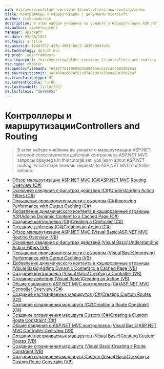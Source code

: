 ```yaml
---
uid: mvc/overview/older-versions-1/controllers-and-routing/index
title: Контроллеры и маршрутизации | Документы Microsoft
author: rick-anderson
description: В этом наборе учебника вы узнаете о маршрутизации ASP.NET, которой сопоставляется действия контроллера ASP.NET MVC запросы браузера.
ms.author: aspnetcontent
manager: wpickett
ms.date: 09/28/2011
ms.topic: article
ms.assetid: 124df537-428c-4861-b6c2-4830c094fe0c
ms.technology: dotnet-mvc
ms.prod: .net-framework
msc.legacyurl: /mvc/overview/older-versions-1/controllers-and-routing
msc.type: chapter
ms.openlocfilehash: fe42077c119599bd169464ec2a7cdc4a0dd008a3
ms.sourcegitcommit: 9a9483aceb34591c97451997036a9120c3fe2baf
ms.translationtype: HT
ms.contentlocale: ru-RU
ms.lasthandoff: 11/10/2017
ms.locfileid: "26499953"
---
```

<a name="controllers-and-routing"></a><span data-ttu-id="cc0d8-103">Контроллеры и маршрутизации</span><span class="sxs-lookup"><span data-stu-id="cc0d8-103">Controllers and Routing</span></span>
====================
> <span data-ttu-id="cc0d8-104">В этом наборе учебника вы узнаете о маршрутизации ASP.NET, которой сопоставляется действия контроллера ASP.NET MVC запросы браузера.</span><span class="sxs-lookup"><span data-stu-id="cc0d8-104">In this tutorial set, you learn about ASP.NET routing, which maps browser requests to ASP.NET MVC controller actions.</span></span>


- [<span data-ttu-id="cc0d8-105">Обзор маршрутизации ASP.NET MVC (C#)</span><span class="sxs-lookup"><span data-stu-id="cc0d8-105">ASP.NET MVC Routing Overview (C#)</span></span>](asp-net-mvc-routing-overview-cs.md)
- [<span data-ttu-id="cc0d8-106">Основные сведения о фильтрах действий (C#)</span><span class="sxs-lookup"><span data-stu-id="cc0d8-106">Understanding Action Filters (C#)</span></span>](understanding-action-filters-cs.md)
- [<span data-ttu-id="cc0d8-107">Повышение производительности с выводом (C#)</span><span class="sxs-lookup"><span data-stu-id="cc0d8-107">Improving Performance with Output Caching (C#)</span></span>](improving-performance-with-output-caching-cs.md)
- [<span data-ttu-id="cc0d8-108">Добавление динамического контента в кэшированные страницы (C#)</span><span class="sxs-lookup"><span data-stu-id="cc0d8-108">Adding Dynamic Content to a Cached Page (C#)</span></span>](adding-dynamic-content-to-a-cached-page-cs.md)
- [<span data-ttu-id="cc0d8-109">Создание контроллера (C#)</span><span class="sxs-lookup"><span data-stu-id="cc0d8-109">Creating a Controller (C#)</span></span>](creating-a-controller-cs.md)
- [<span data-ttu-id="cc0d8-110">Создание действия (C#)</span><span class="sxs-lookup"><span data-stu-id="cc0d8-110">Creating an Action (C#)</span></span>](creating-an-action-cs.md)
- [<span data-ttu-id="cc0d8-111">Обзор маршрутизации ASP.NET MVC (Visual Basic)</span><span class="sxs-lookup"><span data-stu-id="cc0d8-111">ASP.NET MVC Routing Overview (VB)</span></span>](asp-net-mvc-routing-overview-vb.md)
- [<span data-ttu-id="cc0d8-112">Основные сведения о фильтрах действий (Visual Basic)</span><span class="sxs-lookup"><span data-stu-id="cc0d8-112">Understanding Action Filters (VB)</span></span>](understanding-action-filters-vb.md)
- [<span data-ttu-id="cc0d8-113">Повышение производительности с выводом (Visual Basic)</span><span class="sxs-lookup"><span data-stu-id="cc0d8-113">Improving Performance with Output Caching (VB)</span></span>](improving-performance-with-output-caching-vb.md)
- [<span data-ttu-id="cc0d8-114">Добавление динамического контента в кэшированные страницы (Visual Basic)</span><span class="sxs-lookup"><span data-stu-id="cc0d8-114">Adding Dynamic Content to a Cached Page (VB)</span></span>](adding-dynamic-content-to-a-cached-page-vb.md)
- [<span data-ttu-id="cc0d8-115">Создание контроллера (Visual Basic)</span><span class="sxs-lookup"><span data-stu-id="cc0d8-115">Creating a Controller (VB)</span></span>](creating-a-controller-vb.md)
- [<span data-ttu-id="cc0d8-116">Создание действия (Visual Basic)</span><span class="sxs-lookup"><span data-stu-id="cc0d8-116">Creating an Action (VB)</span></span>](creating-an-action-vb.md)
- [<span data-ttu-id="cc0d8-117">Общие сведения о ASP.NET MVC контроллера (C#)</span><span class="sxs-lookup"><span data-stu-id="cc0d8-117">ASP.NET MVC Controller Overview (C#)</span></span>](aspnet-mvc-controllers-overview-cs.md)
- [<span data-ttu-id="cc0d8-118">Создание настраиваемых маршрутов (C#)</span><span class="sxs-lookup"><span data-stu-id="cc0d8-118">Creating Custom Routes (C#)</span></span>](creating-custom-routes-cs.md)
- [<span data-ttu-id="cc0d8-119">Создание ограничения маршрута (C#)</span><span class="sxs-lookup"><span data-stu-id="cc0d8-119">Creating a Route Constraint (C#)</span></span>](creating-a-route-constraint-cs.md)
- [<span data-ttu-id="cc0d8-120">Создание ограничения маршрута Custom (C#)</span><span class="sxs-lookup"><span data-stu-id="cc0d8-120">Creating a Custom Route Constraint (C#)</span></span>](creating-a-custom-route-constraint-cs.md)
- [<span data-ttu-id="cc0d8-121">Общие сведения о ASP.NET MVC контроллера (Visual Basic)</span><span class="sxs-lookup"><span data-stu-id="cc0d8-121">ASP.NET MVC Controller Overview (VB)</span></span>](asp-net-mvc-controller-overview-vb.md)
- [<span data-ttu-id="cc0d8-122">Создание настраиваемых маршрутов (Visual Basic)</span><span class="sxs-lookup"><span data-stu-id="cc0d8-122">Creating Custom Routes (VB)</span></span>](creating-custom-routes-vb.md)
- [<span data-ttu-id="cc0d8-123">Создание ограничения маршрута (Visual Basic)</span><span class="sxs-lookup"><span data-stu-id="cc0d8-123">Creating a Route Constraint (VB)</span></span>](creating-a-route-constraint-vb.md)
- [<span data-ttu-id="cc0d8-124">Создание ограничения маршрута Custom (Visual Basic)</span><span class="sxs-lookup"><span data-stu-id="cc0d8-124">Creating a Custom Route Constraint (VB)</span></span>](creating-a-custom-route-constraint-vb.md)
